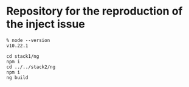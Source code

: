 # Repository for the reproduction of the inject issue


```
% node --version
v10.22.1
```


```
cd stack1/ng
npm i
cd ../../stack2/ng
npm i
ng build
```
